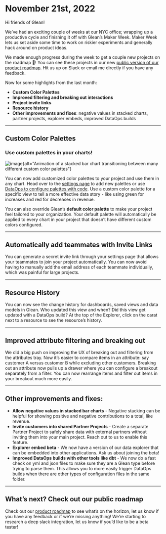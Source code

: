 # November 21st, 2022

Hi friends of Glean!

We’ve had an exciting couple of weeks at our NYC office; wrapping up a productive cycle and finishing it off with Glean’s Maker Week. Maker Week lets us set aside some time to work on riskier experiments and generally hack around on product ideas.

We made enough progress during the week to get a couple new projects on the roadmap 🚀! You can see these projects in our new [public version of our product roadmap](../product-roadmap/product-roadmap.md).  Hit us up on Slack or email me directly if you have any feedback.

Now for some highlights from the last month:

- **Custom Color Palettes**
- **Improved filtering and breaking out interactions**
- **Project invite links**
- **Resource history**
- **Other improvements and fixes**: negative values in stacked charts, partner projects, explorer embeds, improved DataOps builds

---

## Custom Color Palettes

### Use custom palettes in your charts!

![image](/assets/product_updates/221121_colors.gif){alt="Animation of a stacked bar chart transitioning between many different custom color palettes"}

You can now add customized color palettes to your project and use them in any chart.  Head over to the [settings page](https://glean.io/app/p/settings#custom_styles) to add new palettes or use [DataOps  to configure palettes with code](../data-ops/config-schema/Color-Palette/).  Use a custom color palette for a specific view to tell a more effective data story - like using green for increases and red for decreases in revenue.

You can also override Glean’s **default color palette** to make your project feel tailored to your organization. Your default palette will automatically be applied to every chart in your project that doesn’t have different custom colors configured.

---

## Automatically add teammates with Invite Links

You can generate a secret invite link through your settings page that allows your teammates to join your project automatically.  You can now avoid having to manually add the email address of each teammate individually, which was painful for large projects.

---

## Resource History

You can now see the change history for dashboards, saved views and data models in Glean. Who updated this view and when? Did this view get updated with a DataOps build? At the top of the Explorer, click on the carat next to a resource to see the resource’s history.

---

## Improved attribute filtering and breaking out

We did a big push on improving the UX of breaking out and filtering from the attributes tray.  Now it’s easier to compare items in an attribute: say customer A versus customer B while excluding other customers.  Breaking out an attribute now pulls up a drawer where you can configure a breakout separately from a filter.  You can now rearrange items and filter out items in your breakout much more easily.

---

## Other improvements and fixes:
- **Allow negative values in stacked bar charts** - Negative stacking can be helpful for showing positive and negative contributions to a total, like revenue.
- **Invite customers into shared Partner Projects** - Create a separate Partner Project to safely share data with external partners without inviting them into your main project. Reach out to us to enable this feature.
- **Explorer embed beta** - We now have a version of our data explorer that can be embedded into other applications.  Ask us about joining the beta!
- **Improved DataOps builds with other tools like dbt** - We now do a fast check on yml and json files to make sure they are a Glean type before trying to parse them.  This allows you to more easily trigger DataOps builds when there are other types of configuration files in the same folder.

---

## What’s next?  Check out our public roadmap
Check out our [product roadmap](../product-roadmap/product-roadmap.md) to see what’s on the horizon, let us know if you have any feedback or if we’re missing anything!  We’re starting to research a deep slack integration, let us know if you’d like to be a beta tester!
